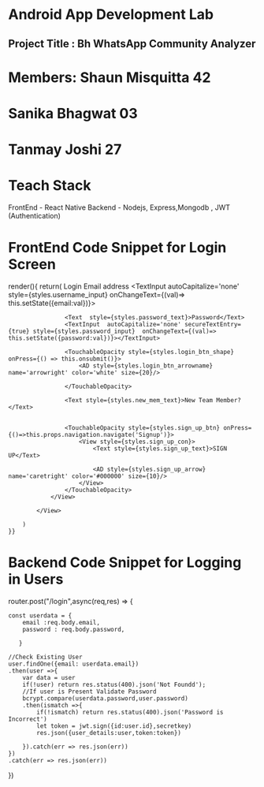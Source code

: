 # Android App Development Lab

## Project Title : Bh WhatsApp Community Analyzer 

# Members:  Shaun Misquitta 42
#           Sanika Bhagwat 03
#           Tanmay Joshi 27


# Teach Stack 

FrontEnd - React Native
Backend - Nodejs, Express,Mongodb , JWT (Authentication)

# FrontEnd Code Snippet for Login Screen

render(){
        return(
            <View style={styles.body}>
                <View style={styles.container}>
                    <Text style={styles.login_heading}>Login</Text>
                    <Text style={styles.email_add_text}>Email address</Text>
                    <TextInput autoCapitalize='none' style={styles.username_input} onChangeText={(val)=> this.setState({email:val})}></TextInput>

                    <Text  style={styles.password_text}>Password</Text>
                    <TextInput  autoCapitalize='none' secureTextEntry={true} style={styles.password_input}  onChangeText={(val)=> this.setState({password:val})}></TextInput>
                    
                    <TouchableOpacity style={styles.login_btn_shape} onPress={() => this.onsubmit()}>
                        <AD style={styles.login_btn_arrowname} name='arrowright' color='white' size={20}/>
                       
                    </TouchableOpacity>

                    <Text style={styles.new_mem_text}>New Team Member?</Text>
                    

                    <TouchableOpacity style={styles.sign_up_btn} onPress={()=>this.props.navigation.navigate('Signup')}>
                        <View style={styles.sign_up_con}>
                            <Text style={styles.sign_up_text}>SIGN UP</Text>
                        
                            <AD style={styles.sign_up_arrow} name='caretright' color='#000000' size={10}/>
                        </View>
                    </TouchableOpacity>
                </View>
               
            </View> 
           
        )
    }}



# Backend Code Snippet for Logging in Users

router.post("/login",async(req,res) => {

    const userdata = {
        email :req.body.email,
        password : req.body.password,
        
       }
 
    //Check Existing User
    user.findOne({email: userdata.email})
    .then(user =>{
        var data = user
        if(!user) return res.status(400).json('Not Foundd');
        //If user is Present Validate Password
        bcrypt.compare(userdata.password,user.password)
        .then(ismatch =>{
            if(!ismatch) return res.status(400).json('Password is Incorrect')
            let token = jwt.sign({id:user.id},secretkey)
            res.json({user_details:user,token:token})  
        
        }).catch(err => res.json(err))
    })
    .catch(err => res.json(err))
})
